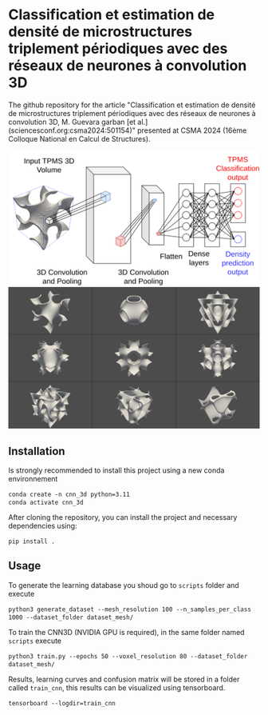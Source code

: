 # Classification et estimation de densité de microstructures triplement périodiques avec des réseaux de neurones à convolution 3D
The github repository for the article "Classification et estimation de densité de microstructures
triplement périodiques avec des réseaux de neurones à convolution 3D, M.
Guevara garban [et al.] (sciencesconf.org:csma2024:501154)" presented at CSMA
2024 (16ème Colloque National en Calcul de Structures).

<img src="docs/cnn3d.png" width="800">
<img src="docs/all_tpms.png" width="800">


## Installation

Is strongly recommended to install this project using a new conda environnement

```
conda create -n cnn_3d python=3.11
conda activate cnn_3d
```

After cloning the repository, you can install the project and necessary
dependencies using:

```
pip install .
```

## Usage

To generate the learning database you shoud go to `scripts` folder and execute

```
python3 generate_dataset --mesh_resolution 100 --n_samples_per_class 1000 --dataset_folder dataset_mesh/
```

To train the CNN3D (NVIDIA GPU is required), in the same folder named `scripts`
execute
```
python3 train.py --epochs 50 --voxel_resolution 80 --dataset_folder dataset_mesh/
```

Results, learning curves and confusion matrix will be stored in a folder called
`train_cnn`, this results can be visualized using tensorboard.

```
tensorboard --logdir=train_cnn
